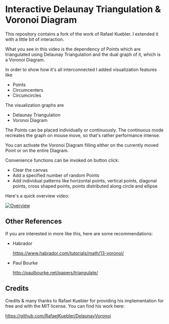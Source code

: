 # Interactive Delaunay Triangulation & Voronoi Diagram

This repository contains a fork of the work of Rafael Kuebler. I extended it with a little bit of interaction.

What you see in this video is the dependency of Points which are triangulated using Delaunay Triangulation and the dual graph of it, which is a Voronoi Diagram.

In order to show how it's all interconnected I added visualization features like

* Points
* Circumcenters
* Circumcircles

The visualization graphs are

* Delaunay Triangulation
* Voronoi Diagram

The Points can be placed individually or continuously. The continuous mode recreates the graph on mouse move, so that's rather performance intense.

You can activate the Voronoi Diagram filling either on the currently moved Point or on the entire Diagram.

Convenience functions can be invoked on button click:

* Clear the canvas
* Add a specified number of random Points
* Add individual patterns like horizontal points, vertical points, diagonal points, cross shaped points, points distributed along circle and ellipse

Here's a quick overview video:

[![Overview](http://img.youtube.com/vi/pCoxJM4RHEY/0.jpg)](https://www.youtube.com/watch?v=pCoxJM4RHEY)

## Other References

If you are interested in more like this, here are some recommendations:

- Habrador 

  https://www.habrador.com/tutorials/math/13-voronoi/

- Paul Bourke

  http://paulbourke.net/papers/triangulate/

## Credits
Credits & many thanks to Rafael Kuebler for providing his implementation for free and with the MIT license. You can find his work here:

https://github.com/RafaelKuebler/DelaunayVoronoi


